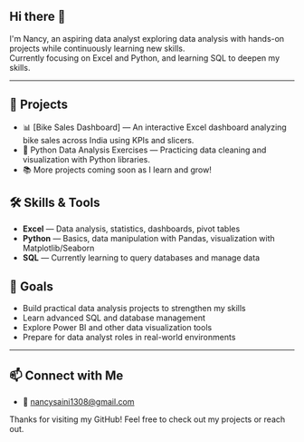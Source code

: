 ## Hi there 👋

I'm Nancy, an aspiring data analyst exploring data analysis with hands-on projects while continuously learning new skills.  
Currently focusing on Excel and Python, and learning SQL to deepen my skills.

---

## 💼 Projects

- 📊 [Bike Sales Dashboard] — An interactive Excel dashboard analyzing bike sales across India using KPIs and slicers.  
- 🐍 Python Data Analysis Exercises — Practicing data cleaning and visualization with Python libraries.  
- 📚 More projects coming soon as I learn and grow!


## 🛠️ Skills & Tools

- **Excel** — Data analysis, statistics, dashboards, pivot tables  
- **Python** — Basics, data manipulation with Pandas, visualization with Matplotlib/Seaborn  
- **SQL** — Currently learning to query databases and manage data


## 🎯 Goals

- Build practical data analysis projects to strengthen my skills  
- Learn advanced SQL and database management  
- Explore Power BI and other data visualization tools  
- Prepare for data analyst roles in real-world environments

---

## 📫 Connect with Me
  
- 📧 nancysaini1308@gmail.com


Thanks for visiting my GitHub! Feel free to check out my projects or reach out.
